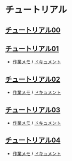 # チュートリアル

## [チュートリアル00](00_before_we_start/README.md)

## [チュートリアル01](01_wait_forever/README.md)
   - [作業メモ](01_wait_forever/MEMO.md) / [ドキュメント](01_wait_forever/target/aarch64-unknown-none-softfloat/doc/kernel/index.html)

## [チュートリアル02](02_runtime_init/README.md)
   - [作業メモ](02_runtime_init/MEMO.md) / [ドキュメント](02_runtime_init/target/aarch64-unknown-none-softfloat/doc/kernel/index.html)

## [チュートリアル03](03_hacky_hello_world/README.md)
   - [作業メモ](03_hacky_hello_world/MEMO.md) / [ドキュメント](03_hacky_hello_world/target/aarch64-unknown-none-softfloat/doc/kernel/index.html)

## [チュートリアル04](04_safe_globals/README.md)
   - [作業メモ](04_safe_globals/MEMO.md) / [ドキュメント](04_safe_globals/target/aarch64-unknown-none-softfloat/doc/kernel/index.html)
